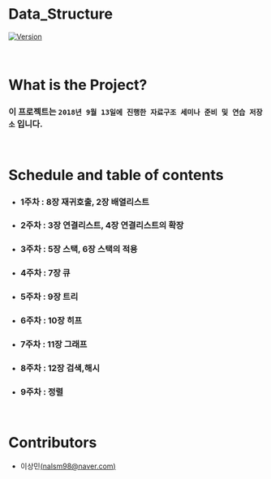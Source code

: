 Data_Structure
===============
[![Version](https://img.shields.io/badge/version-2018.9.20-blue.svg)]()

<br/>

# What is the Project? 

### 이 프로젝트는 `2018년 9월 13일에 진행한 자료구조 세미나 준비 및 연습 저장소` 입니다.

<br/>

# Schedule and table of contents

- ### 1주차 : 8장 재귀호출, 2장 배열리스트

- ### 2주차 : 3장 연결리스트, 4장 연결리스트의 확장
- ### 3주차 : 5장 스택, 6장 스택의 적용
- ### 4주차 : 7장 큐
- ### 5주차 : 9장 트리
- ### 6주차 : 10장 히프
- ### 7주차 : 11장 그래프
- ### 8주차 : 12장 검색,해시
- ### 9주차 : 정렬

<br/>

# Contributors

- 이상민[(nalsm98@naver.com)](nalsm98@naver.com)

